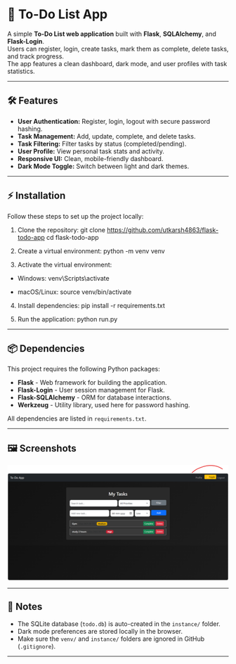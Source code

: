 # 📝 To-Do List App

A simple **To-Do List web application** built with **Flask**, **SQLAlchemy**, and **Flask-Login**.  
Users can register, login, create tasks, mark them as complete, delete tasks, and track progress.  
The app features a clean dashboard, dark mode, and user profiles with task statistics.

---

## 🛠 Features

- **User Authentication:** Register, login, logout with secure password hashing.  
- **Task Management:** Add, update, complete, and delete tasks.  
- **Task Filtering:** Filter tasks by status (completed/pending).  
- **User Profile:** View personal task stats and activity.  
- **Responsive UI:** Clean, mobile-friendly dashboard.  
- **Dark Mode Toggle:** Switch between light and dark themes.

---

## ⚡ Installation

Follow these steps to set up the project locally:

1. Clone the repository:
git clone https://github.com/utkarsh4863/flask-todo-app
cd flask-todo-app

2. Create a virtual environment:
python -m venv venv

3. Activate the virtual environment:

- Windows:
venv\Scripts\activate

- macOS/Linux:
source venv/bin/activate

4. Install dependencies:
pip install -r requirements.txt

5. Run the application:
python run.py

---

## 📦 Dependencies

This project requires the following Python packages:

- **Flask** - Web framework for building the application.  
- **Flask-Login** - User session management for Flask.  
- **Flask-SQLAlchemy** - ORM for database interactions.  
- **Werkzeug** - Utility library, used here for password hashing.  

All dependencies are listed in `requirements.txt`.

---

## 🖼 Screenshots

![Dashboard](https://github.com/utkarsh4863/flask-todo-app/blob/main/To%20do%20app%20screenshots.png)

---

## 📌 Notes

- The SQLite database (`todo.db`) is auto-created in the `instance/` folder.  
- Dark mode preferences are stored locally in the browser.  
- Make sure the `venv/` and `instance/` folders are ignored in GitHub (`.gitignore`).

---







